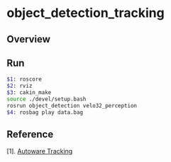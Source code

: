 # object_detection_tracking

## Overview

<!-- ![object detection and tracking](./overview/DT-2020-06-29_22.31.03.gif) -->

## Run

```bash
$1: roscore
$2: rviz
$3: cakin_make
source ./devel/setup.bash
rosrun object_detection velo32_perception
$4: rosbag play data.bag
```

<!-- ## Data
rosbag data: [baidu netdisk](https://pan.baidu.com/s/1mE3lrXIhxCJZ3qfk0VCqAA) (提取码: suwb )-->

## Reference

[1]. [Autoware Tracking](https://github.com/Autoware-AI/core_perception/tree/master/lidar_imm_ukf_pda_track)
